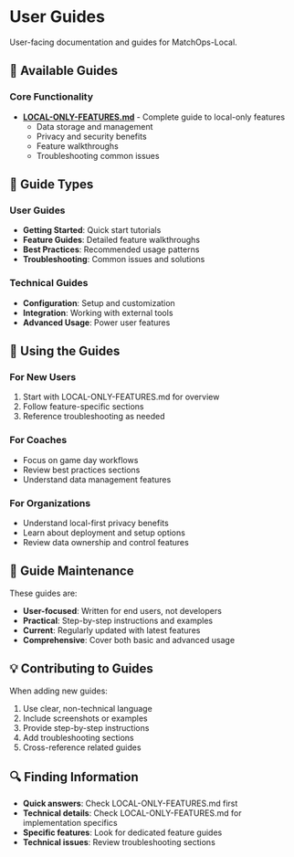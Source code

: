 # User Guides

User-facing documentation and guides for MatchOps-Local.

## 📖 Available Guides

### Core Functionality
- **[LOCAL-ONLY-FEATURES.md](./LOCAL-ONLY-FEATURES.md)** - Complete guide to local-only features
  - Data storage and management
  - Privacy and security benefits
  - Feature walkthroughs
  - Troubleshooting common issues


## 🎯 Guide Types

### User Guides
- **Getting Started**: Quick start tutorials
- **Feature Guides**: Detailed feature walkthroughs
- **Best Practices**: Recommended usage patterns
- **Troubleshooting**: Common issues and solutions

### Technical Guides
- **Configuration**: Setup and customization
- **Integration**: Working with external tools
- **Advanced Usage**: Power user features

## 📱 Using the Guides

### For New Users
1. Start with LOCAL-ONLY-FEATURES.md for overview
2. Follow feature-specific sections
3. Reference troubleshooting as needed

### For Coaches
- Focus on game day workflows
- Review best practices sections
- Understand data management features

### For Organizations
- Understand local-first privacy benefits
- Learn about deployment and setup options
- Review data ownership and control features

## 🔄 Guide Maintenance

These guides are:
- **User-focused**: Written for end users, not developers
- **Practical**: Step-by-step instructions and examples
- **Current**: Regularly updated with latest features
- **Comprehensive**: Cover both basic and advanced usage

## 💡 Contributing to Guides

When adding new guides:
1. Use clear, non-technical language
2. Include screenshots or examples
3. Provide step-by-step instructions
4. Add troubleshooting sections
5. Cross-reference related guides

## 🔍 Finding Information

- **Quick answers**: Check LOCAL-ONLY-FEATURES.md first
- **Technical details**: Check LOCAL-ONLY-FEATURES.md for implementation specifics
- **Specific features**: Look for dedicated feature guides
- **Technical issues**: Review troubleshooting sections